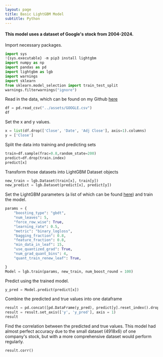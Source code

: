```yaml
---
layout: page
title: Basic LightGBM Model
subtitle: Python
---
```


#### This model uses a dataset of Google's stock from 2004-2024.

Import necessary packages.
```python
import sys
!{sys.executable} -m pip3 install lightgbm
import numpy as np
import pandas as pd
import lightgbm as lgb
import warnings
import sklearn
from sklearn.model_selection import train_test_split
warnings.filterwarnings("ignore")
```

Read in the data, which can be found on my Github [here](https://github.com/sarenechoudhury/sarenechoudhury/blob/7869c453d81eaed3fe84d85cb441618483a9a9da/assets/GOOGLE.csv) 
```python
df = pd.read_csv("../assets/GOOGLE.csv")
df
```

Set the x and y values.
```python
x = list(df.drop(['Close', 'Date', 'Adj Close'], axis=1).columns)
y = ['Close']
```

Split the data into training and predicting sets
```python
train=df.sample(frac=0.8,random_state=200)
predict=df.drop(train.index)
predict[x]
```

Transform those datasets into LightGBM Dataset objects
```python
new_train = lgb.Dataset(train[x], train[y])
new_predict = lgb.Dataset(predict[x], predict[y])
```

Set the LightGBM parameters (a list of which can be found [here](https://lightgbm.readthedocs.io/en/latest/Parameters.html)) and train the model.
```python
params = {
    "boosting_type": "gbdt",
    "num_leaves": 5,
    "force_row_wise": True,
    "learning_rate": 0.5,
    "metric": "binary_logloss",
    "bagging_fraction": 0.8,
    "feature_fraction": 0.8,
    "min_data_in_leaf": 15,
    "use_quantized_grad": True,
    "num_grad_quant_bins": 4,
    "quant_train_renew_leaf": True,

}
Model = lgb.train(params, new_train, num_boost_round = 100)
```

Predict using the trained model.
```python
y_pred = Model.predict(predict[x])
```

Combine the predicted and true values into one dataframe 
```python
result = pd.concat([pd.DataFrame(y_pred), predict[y].reset_index().drop('index', axis = 1)], axis = 1, ignore_index = True)
result = result.set_axis(['y', 'y_pred'], axis = 1)
result
```

Find the correlation between the predicted and true values. This model had almost perfect accuracy due to the small dataset (4918x6) of one company's stock, but with a more comprehensive dataset would perform regularly. 
```python
result.corr()
```




